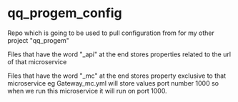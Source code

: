 # qq_progem_config
Repo which is going to be used to pull configuration from for my other project "qq_progem"

Files that have the word "_api" at the end stores properties related to the url of that microservice

Files that have the word "_mc" at the end stores property exclusive to that microservice eg Gateway_mc.yml will store values port number 1000 so when we run this microservice it will run on port 1000.
